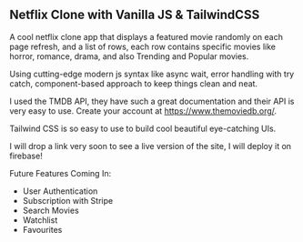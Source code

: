 ## Netflix Clone with Vanilla JS & TailwindCSS

A cool netflix clone app that displays a featured movie randomly on each page refresh, and a list of rows, each row contains specific movies like horror, romance, drama, and also Trending and Popular movies.

Using cutting-edge modern js syntax like async wait, error handling with try catch, component-based approach to keep things clean and neat.

I used the TMDB API, they have such a great documentation and their API is very easy to use. Create your account at https://www.themoviedb.org/.

Tailwind CSS is so easy to use to build cool beautiful eye-catching UIs.

I will drop a link very soon to see a live version of the site, I will deploy it on firebase!

Future Features Coming In:

- User Authentication
- Subscription with Stripe
- Search Movies
- Watchlist
- Favourites

